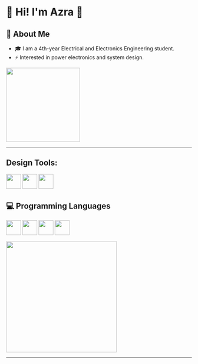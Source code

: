 # 👋 Hi! I'm Azra 🚀

## 🌟 About Me
- 🎓 I am a 4th-year Electrical and Electronics Engineering student.
- ⚡ Interested in power electronics and system design.

<img src="https://media0.giphy.com/media/v1.Y2lkPTc5MGI3NjExanFtOXBpejFpdjA1dGJubmU4ZmY2NG03dmYweTgxdnNkb2FpbGZrMyZlcD12MV9pbnRlcm5hbF9naWZfYnlfaWQmY3Q9Zw/GkdnvLZIrKVxtSDG22/giphy.gif" width="200"/>

---
## Design Tools:

<img src="https://cdn.jsdelivr.net/gh/devicons/devicon/icons/altium/altium-original.svg" width="40"/> <img src="https://cdn.jsdelivr.net/gh/devicons/devicon/icons/ansys/ansys-original.svg" width="40"/> <img src="https://cdn.jsdelivr.net/gh/devicons/devicon/icons/ltspice/ltspice-original.svg" width="40"/>

## 💻 Programming Languages
<img src="https://cdn.jsdelivr.net/gh/devicons/devicon/icons/arduino/arduino-original.svg" width="40"/> <img src="https://cdn.jsdelivr.net/gh/devicons/devicon/icons/c/c-original.svg" width="40"/>  <img src="https://cdn.jsdelivr.net/gh/devicons/devicon/icons/matlab/matlab-original.svg" width="40"/> <img src="https://cdn.jsdelivr.net/gh/devicons/devicon/icons/python/python-original.svg" width="40"/>

<img src="https://raw.githubusercontent.com/azratteker/azratteker/main/images/pcb.png" width="300"/>

---
